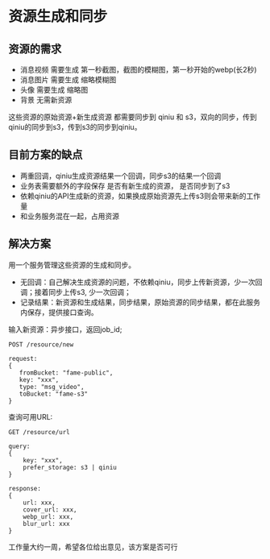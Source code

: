 # 资源生成和同步

## 资源的需求

- 消息视频 需要生成 第一秒截图，截图的模糊图，第一秒开始的webp(长2秒)
- 消息图片 需要生成 缩略模糊图
- 头像 需要生成 缩略图
- 背景 无需新资源

这些资源的原始资源+新生成资源 都需要同步到 qiniu 和 s3，双向的同步，传到qiniu的同步到s3，传到s3的同步到qiniu。


## 目前方案的缺点

- 两重回调，qiniu生成资源结果一个回调，同步s3的结果一个回调
- 业务表需要额外的字段保存 是否有新生成的资源， 是否同步到了s3
- 依赖qiniu的API生成新的资源，如果换成原始资源先上传s3则会带来新的工作量
- 和业务服务混在一起，占用资源

## 解决方案

用一个服务管理这些资源的生成和同步。

- 无回调：自己解决生成资源的问题，不依赖qiniu，同步上传新资源，少一次回调；接着同步上传s3, 少一次回调；
- 记录结果：新资源和生成结果，同步结果，原始资源的同步结果，都在此服务内保存，提供接口查询。

输入新资源：异步接口，返回job_id;

```
POST /resource/new

request:
{
   fromBucket: "fame-public",
   key: "xxx",
   type: "msg_video",
   toBucket: "fame-s3"
}
```

查询可用URL:

```
GET /resource/url

query:
{
    key: "xxx",
    prefer_storage: s3 | qiniu
}

response:
{
    url: xxx,
    cover_url: xxx,
    webp_url: xxx,
    blur_url: xxx
}
```

工作量大约一周，希望各位给出意见，该方案是否可行
